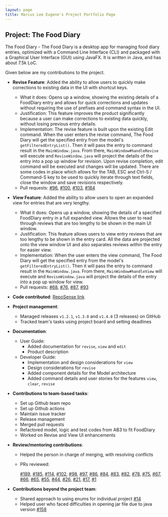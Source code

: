 ```yaml
---
layout: page
title: Marcus Lee Eugene's Project Portfolio Page
---
```


## Project: The Food Diary

The Food Diary - The Food Diary is a desktop app for managing food diary entries, optimized with a Command Line Interface (CLI) and packaged with a Graphical User Interface (GUI) using JavaFX. It is written in Java, and has about 7.5k LoC.

Given below are my contributions to the project.

* **Revise Feature**: Added the ability to allow users to quickly make corrections to existing data in the UI with shortcut keys.
    * What it does: Opens up a window, showing the existing details of a FoodDiary entry and allows for quick corrections and updates without requiring the use of prefixes and command syntax in the UI.
    * Justification: This feature improves the product significantly because a user can make corrections to existing data quickly, without losing previous entry details.
    * Implementation: The revise feature is built upon the existing Edit command. When the user enters the revise command, 
      The Food Diary will get the specified entry from the model's `getFilteredEntryList()`. Then it will pass the entry to command result 
      in the `MainWindow.java`. From there, `MainWindow#handleRevise` will execute and `ReviseWindow.java` will project the 
      details of the entry into a pop up window for revision. Upon revise completion, edit command will be executed and changes will 
      be updated. There are some codes in place which allows for the TAB, ESC and Ctrl-S / Command-S key to be used to quickly iterate 
      through text fields, close the window and save revisions respectively.
    * Pull requests: [#96](https://github.com/AY2021S2-CS2103-T14-2/tp/pull/96), [#100](https://github.com/AY2021S2-CS2103-T14-2/tp/pull/100), [#103](https://github.com/AY2021S2-CS2103-T14-2/tp/pull/103), [#184](https://github.com/AY2021S2-CS2103-T14-2/tp/pull/184)


* **View Feature**: Added the ability to allow users to open an expanded view for entries that are very lengthy.
    * What it does: Opens up a window, showing the details of a specified FoodDiary entry in a full expanded view. Allows the user to read through reviews that are too lengthy to be shown in the main UI window.
    * Justification: This feature allows users to view entry reviews that are too lengthy to be shown in the entry card. All the data are projected onto the view window UI and also separates reviews within the entry for easier view.
    * Implementation: When the user enters the view command, The Food Diary will get the specified entry from the model's `getFilteredEntryList()`. Then it will pass the entry to command result
      in the `MainWindow.java`. From there, `MainWindow#handleView` will execute and `ReviseWindow.java` will project the
      details of the entry into a pop up window for view.
    * Pull requests: [#68](https://github.com/AY2021S2-CS2103-T14-2/tp/pull/68), [#76](https://github.com/AY2021S2-CS2103-T14-2/tp/pull/76), [#87](https://github.com/AY2021S2-CS2103-T14-2/tp/pull/87), [#93](https://github.com/AY2021S2-CS2103-T14-2/tp/pull/93)
    

* **Code contributed**: [RepoSense link](https://nus-cs2103-ay2021s2.github.io/tp-dashboard/?search=&sort=groupTitle&sortWithin=title&since=&timeframe=commit&mergegroup=&groupSelect=groupByRepos&breakdown=false&tabOpen=true&tabType=authorship&tabAuthor=marcusleeeugene&tabRepo=AY2021S2-CS2103-T14-2%2Ftp%5Bmaster%5D&authorshipIsMergeGroup=false&authorshipFileTypes=docs~functional-code~test-code~other&authorshipIsBinaryFileTypeChecked=false)


* **Project management**:
    * Managed releases `v1.2.1`, `v1.3.0` and `v1.4.0` (3 releases) on GitHub
    * Tracked team's tasks using project board and setting deadlines

<div style="page-break-after: always;"></div>

* **Documentation**:
    * User Guide:
        * Added documentation for `revise`, `view` and `edit`
        * Product description
    * Developer Guide:
        * Implementation and design considerations for `view`
        * Design considerations for `revise`
        * Added component details for the Model architecture
        * Added command details and user stories for the features `view`, `clear`, `revise`


* **Contributions to team-based tasks**:
    * Set up Github team repo
    * Set up Github actions
    * Maintain issue tracker
    * Release management
    * Merged pull requests
    * Refactored model, logic and test codes from AB3 to fit FoodDiary
    * Worked on Revise and View UI enhancements


* **Review/mentoring contributions**:
    * Helped the person in charge of merging, with resolving conflicts
    * PRs reviewed:
      
      [#189](https://github.com/AY2021S2-CS2103-T14-2/tp/pull/189), 
      [#185](https://github.com/AY2021S2-CS2103-T14-2/tp/pull/185),
      [#114](https://github.com/AY2021S2-CS2103-T14-2/tp/pull/114),
      [#102](https://github.com/AY2021S2-CS2103-T14-2/tp/pull/102),
      [#98](https://github.com/AY2021S2-CS2103-T14-2/tp/pull/98),
      [#97](https://github.com/AY2021S2-CS2103-T14-2/tp/pull/97),
      [#86](https://github.com/AY2021S2-CS2103-T14-2/tp/pull/86),
      [#84](https://github.com/AY2021S2-CS2103-T14-2/tp/pull/84),
      [#83](https://github.com/AY2021S2-CS2103-T14-2/tp/pull/83),
      [#82](https://github.com/AY2021S2-CS2103-T14-2/tp/pull/82),
      [#78](https://github.com/AY2021S2-CS2103-T14-2/tp/pull/78),
      [#75](https://github.com/AY2021S2-CS2103-T14-2/tp/pull/75),
      [#67](https://github.com/AY2021S2-CS2103-T14-2/tp/pull/67),
      [#66](https://github.com/AY2021S2-CS2103-T14-2/tp/pull/66),
      [#65](https://github.com/AY2021S2-CS2103-T14-2/tp/pull/65), 
      [#55](https://github.com/AY2021S2-CS2103-T14-2/tp/pull/55),
      [#44](https://github.com/AY2021S2-CS2103-T14-2/tp/pull/44), 
      [#26](https://github.com/AY2021S2-CS2103-T14-2/tp/pull/26),
      [#21](https://github.com/AY2021S2-CS2103-T14-2/tp/pull/21), 
      [#17](https://github.com/AY2021S2-CS2103-T14-2/tp/pull/17), 
      [#1](https://github.com/AY2021S2-CS2103-T14-2/tp/pull/1)
      

* **Contributions beyond the project team**:
    * Shared approach to using enums for individual project [#14](https://github.com/nus-cs2103-AY2021S2/forum/issues/14)
    * Helped user who faced difficulties in opening jar file due to java version [#158](https://github.com/nus-cs2103-AY2021S2/forum/issues/158)

